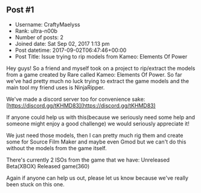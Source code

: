 ## Post #1
- Username: CraftyMaelyss
- Rank: ultra-n00b
- Number of posts: 2
- Joined date: Sat Sep 02, 2017 1:13 pm
- Post datetime: 2017-09-02T06:47:46+00:00
- Post Title: Issue trying to rip models from Kameo: Elements Of Power

Hey guys! So a friend and myself took on a project to rip/extract the models from a game created by Rare called
Kameo: Elements Of Power. So far we've had pretty much no luck trying to extract the game models and the main 
tool my friend uses is NinjaRipper.

We've made a discord server too for convenience sake:
[https://discord.gg/tKHMD83](https://discord.gg/tKHMD83)

If anyone could help us with this(because we seriously need some help and someone might enjoy a good challenge)
we would seriously appreciate it!

We just need those models, then I can pretty much rig them and create some for Source Film Maker and maybe even
Gmod but we can't do this without the models from the game itself.

There's currently 2 ISOs from the game that we have:
Unreleased Beta(XBOX)
Released game(360)

Again if anyone can help us out, please let us know because we've really been stuck on this one.
